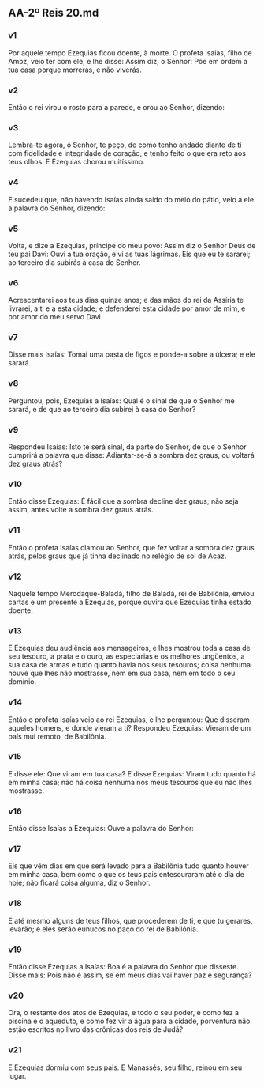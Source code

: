 ## AA-2º Reis 20.md
### v1
 Por aquele tempo Ezequias ficou doente, à morte. O profeta Isaías, filho de Amoz, veio ter com ele, e lhe disse: Assim diz, o Senhor: Põe em ordem a tua casa porque morrerás, e não viverás.
### v2
 Então o rei virou o rosto para a parede, e orou ao Senhor, dizendo:
### v3
 Lembra-te agora, ó Senhor, te peço, de como tenho andado diante de ti com fidelidade e integridade de coração, e tenho feito o que era reto aos teus olhos. E Ezequias chorou muitíssimo.
### v4
 E sucedeu que, não havendo Isaías ainda saído do meio do pátio, veio a ele a palavra do Senhor, dizendo:
### v5
 Volta, e dize a Ezequias, príncipe do meu povo: Assim diz o Senhor Deus de teu pai Davi: Ouvi a tua oração, e vi as tuas lágrimas. Eis que eu te sararei; ao terceiro dia subirás à casa do Senhor.
### v6
 Acrescentarei aos teus dias quinze anos; e das mãos do rei da Assíria te livrarei, a ti e a esta cidade; e defenderei esta cidade por amor de mim, e por amor do meu servo Davi.
### v7
 Disse mais Isaías: Tomai uma pasta de figos e ponde-a sobre a úlcera; e ele sarará.
### v8
 Perguntou, pois, Ezequias a Isaías: Qual é o sinal de que o Senhor me sarará, e de que ao terceiro dia subirei à casa do Senhor?
### v9
 Respondeu Isaías: Isto te será sinal, da parte do Senhor, de que o Senhor cumprirá a palavra que disse: Adiantar-se-á a sombra dez graus, ou voltará dez graus atrás?
### v10
 Então disse Ezequias: É fácil que a sombra decline dez graus; não seja assim, antes volte a sombra dez graus atrás.
### v11
 Então o profeta Isaías clamou ao Senhor, que fez voltar a sombra dez graus atrás, pelos graus que já tinha declinado no relógio de sol de Acaz.
### v12
 Naquele tempo Merodaque-Baladã, filho de Baladã, rei de Babilônia, enviou cartas e um presente a Ezequias, porque ouvira que Ezequias tinha estado doente.
### v13
 E Ezequias deu audiência aos mensageiros, e lhes mostrou toda a casa de seu tesouro, a prata e o ouro, as especiarias e os melhores ungüentos, a sua casa de armas e tudo quanto havia nos seus tesouros; coisa nenhuma houve que lhes não mostrasse, nem em sua casa, nem em todo o seu domínio.
### v14
 Então o profeta Isaías veio ao rei Ezequias, e lhe perguntou: Que disseram aqueles homens, e donde vieram a ti? Respondeu Ezequias: Vieram de um país mui remoto, de Babilônia.
### v15
 E disse ele: Que viram em tua casa? E disse Ezequias: Viram tudo quanto há em minha casa; não há coisa nenhuma nos meus tesouros que eu não lhes mostrasse.
### v16
 Então disse Isaías a Ezequias: Ouve a palavra do Senhor:
### v17
 Eis que vêm dias em que será levado para a Babilônia tudo quanto houver em minha casa, bem como o que os teus pais entesouraram até o dia de hoje; não ficará coisa alguma, diz o Senhor.
### v18
 E até mesmo alguns de teus filhos, que procederem de ti, e que tu gerares, levarão; e eles serão eunucos no paço do rei de Babilônia.
### v19
 Então disse Ezequias a Isaías: Boa é a palavra do Senhor que disseste. Disse mais: Pois não é assim, se em meus dias vai haver paz e segurança?
### v20
 Ora, o restante dos atos de Ezequias, e todo o seu poder, e como fez a piscina e o aqueduto, e como fez vir a água para a cidade, porventura não estão escritos no livro das crônicas dos reis de Judá?
### v21
 E Ezequias dormiu com seus pais. E Manassés, seu filho, reinou em seu lugar.
